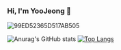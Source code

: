 ### Hi, I'm YooJeong 👋

![99ED52365D517AB505](https://user-images.githubusercontent.com/105200175/196917951-f49fa80e-a87b-49f4-8224-bfd3d6651f6a.gif)

![Anurag's GitHub stats](https://github-readme-stats.vercel.app/api?username=jeongola&show_icons=true&theme=radical) [![Top Langs](https://github-readme-stats.vercel.app/api/top-langs/?username=jeongola&langs_count=10&layout=compact&theme=dark)](https://github.com/jeongola/jeongola)﻿

